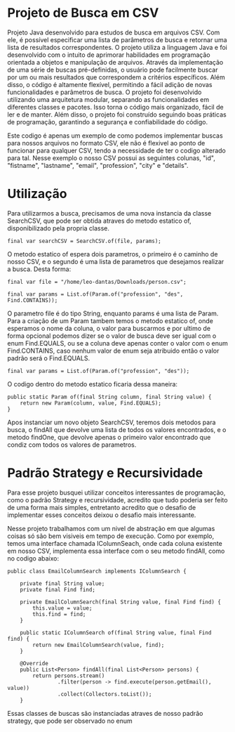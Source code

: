# Projeto de Busca em CSV

Projeto Java desenvolvido para estudos de busca em arquivos CSV. 
Com ele, é possível especificar uma lista de parâmetros de busca e retornar uma lista de resultados correspondentes. 
O projeto utiliza a linguagem Java e foi desenvolvido com o intuito de aprimorar habilidades em programação orientada a objetos e manipulação de arquivos.
Através da implementação de uma série de buscas pré-definidas, o usuário pode facilmente buscar 
por um ou mais resultados que correspondem a critérios específicos. Além disso, o código é altamente flexível, permitindo a fácil adição de novas funcionalidades e parâmetros de busca.
O projeto foi desenvolvido utilizando uma arquitetura modular, separando as funcionalidades em diferentes classes e pacotes. Isso torna o código mais organizado, fácil de ler e de manter. 
Além disso, o projeto foi construído seguindo boas práticas de programação, garantindo a segurança e confiabilidade do código.

Este codigo é apenas um exemplo de como podemos implementar buscas para nossos arquivos no formato CSV, ele não é flexivel ao ponto de funcionar para
qualquer CSV, tendo a necessidade de ter o codigo alterado para tal. Nesse exemplo o nosso CSV possui as seguintes colunas, "id", "fistname", "lastname",
"email", "profession", "city" e "details".

# Utilização
Para utilizarmos a busca, precisamos de uma nova instancia da classe SearchCSV, que pode ser obtida atraves do metodo
estatico of, disponibilizado pela propria classe. 

```
final var searchCSV = SearchCSV.of(file, params);
```
O metodo estatico of espera dois parametros, o primeiro é o caminho de nosso CSV, e o segundo é
uma lista de parametros que desejamos realizar a busca. Desta forma:

```
final var file = "/home/leo-dantas/Downloads/person.csv";

final var params = List.of(Param.of("profession", "des", Find.CONTAINS));
```
O parametro file é do tipo String, enquanto params é uma lista de Param. Para a criação de um Param
tambem temos o metodo estatico of, onde esperamos o nome da coluna, o valor para buscarmos e por 
ultimo de forma opcional podemos dizer se o valor de busca deve ser igual com o enum Find.EQUALS, ou
se a coluna deve apenas conter o valor com o enum Find.CONTAINS, caso nenhum valor de enum seja atribuido
então o valor padrão será o Find.EQUALS.

```
final var params = List.of(Param.of("profession", "des"));
```

O codigo dentro do metodo estatico ficaria dessa maneira:

```
public static Param of(final String column, final String value) {
    return new Param(column, value, Find.EQUALS);
}
```

Apos instanciar um novo objeto SearchCSV, teremos dois metodos para busca, o findAll que devolve uma lista de todos os valores
encontrados, e o metodo findOne, que devolve apenas o primeiro valor encontrado que condiz com todos os valores de parametros.

# Padrão Strategy e Recursividade

Para esse projeto busquei utilizar conceitos interessantes de programação, como o padrão Strategy e recursividade, acredito
que tudo poderia ser feito de uma forma mais simples, entretanto acredito que o desafio de implementar esses conceitos
deixou o desafio mais interessante.

Nesse projeto trabalhamos com um nivel de abstração em que algumas coisas só são bem visiveis em tempo de execução. Como por exemplo,
temos uma interface chamada IColumnSeach, onde cada coluna existente em nosso CSV, implementa essa interface com o seu metodo findAll, 
como no codigo abaixo:

```
public class EmailColumnSearch implements IColumnSearch {

    private final String value;
    private final Find find;

    private EmailColumnSearch(final String value, final Find find) {
        this.value = value;
        this.find = find;
    }

    public static IColumnSearch of(final String value, final Find find) {
        return new EmailColumnSearch(value, find);
    }

    @Override
    public List<Person> findAll(final List<Person> persons) {
        return persons.stream()
                .filter(person -> find.execute(person.getEmail(), value))
                .collect(Collectors.toList());
    }
```

Essas classes de buscas são instanciadas atraves de nosso padrão strategy, que pode ser observado no enum 



